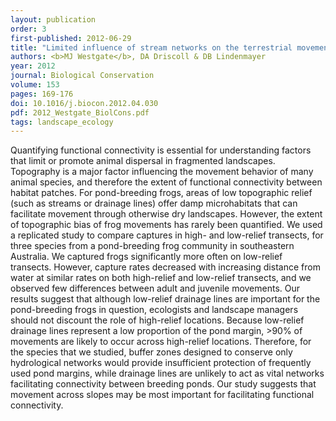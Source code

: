 ```yaml
---
layout: publication
order: 3
first-published: 2012-06-29
title: "Limited influence of stream networks on the terrestrial movements of three wetland-dependent frog species."
authors: <b>MJ Westgate</b>, DA Driscoll & DB Lindenmayer
year: 2012
journal: Biological Conservation
volume: 153
pages: 169-176
doi: 10.1016/j.biocon.2012.04.030
pdf: 2012_Westgate_BiolCons.pdf
tags: landscape_ecology
---
```

Quantifying functional connectivity is essential for understanding factors that limit or promote animal dispersal in fragmented landscapes. Topography is a major factor influencing the movement behavior of many animal species, and therefore the extent of functional connectivity between habitat patches. For pond-breeding frogs, areas of low topographic relief (such as streams or drainage lines) offer damp microhabitats that can facilitate movement through otherwise dry landscapes. However, the extent of topographic bias of frog movements has rarely been quantified. We used a replicated study to compare captures in high- and low-relief transects, for three species from a pond-breeding frog community in southeastern Australia. We captured frogs significantly more often on low-relief transects. However, capture rates decreased with increasing distance from water at similar rates on both high-relief and low-relief transects, and we observed few differences between adult and juvenile movements. Our results suggest that although low-relief drainage lines are important for the pond-breeding frogs in question, ecologists and landscape managers should not discount the role of high-relief locations. Because low-relief drainage lines represent a low proportion of the pond margin, >90% of movements are likely to occur across high-relief locations. Therefore, for the species that we studied, buffer zones designed to conserve only hydrological networks would provide insufficient protection of frequently used pond margins, while drainage lines are unlikely to act as vital networks facilitating connectivity between breeding ponds. Our study suggests that movement across slopes may be most important for facilitating functional connectivity.
